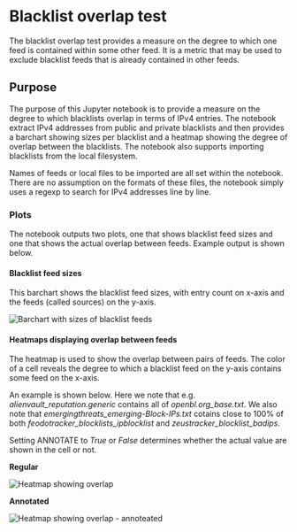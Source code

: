 # Blacklist overlap test
The blacklist overlap test provides a measure on the degree to which one feed is contained within some other feed. It is a metric that may be used to exclude blacklist feeds that is already contained in other feeds.

## Purpose
The purpose of this Jupyter notebook is to provide a measure on the degree to which blacklists overlap in terms of IPv4 entries. The notebook extract IPv4 addresses from public and private blacklists and then provides a barchart showing sizes per blacklist and a heatmap showing the degree of overlap between the blacklists. The notebook also supports importing blacklists from the local filesystem.

Names of feeds or local files to be imported are all set within the notebook. There are no assumption on the formats of these files, the notebook simply uses a regexp to search for IPv4 addresses line by line.

### Plots
The notebook outputs two plots, one that shows blacklist feed sizes and one that shows the actual overlap between feeds. Example output is shown below.

#### Blacklist feed sizes
This barchart shows the blacklist feed sizes, with entry count on x-axis and the feeds (called sources) on the y-axis.

![Barchart with sizes of blacklist feeds](http://i.imgur.com/sVf38Xs.png)

#### Heatmaps displaying overlap between feeds 
The heatmap is used to show the overlap between pairs of feeds. The color of a cell reveals the degree to which a blacklist feed on the y-axis contains some feed on the x-axis.

An example is shown below. Here we note that e.g. *alienvault_reputation.generic* contains all of *openbl.org_base.txt*. We also note that *emergingthreats_emerging-Block-IPs.txt* cotains close to 100% of both *feodotracker_blocklists_ipblocklist* and *zeustracker_blocklist_badips*.

Setting ANNOTATE to *True* or *False* determines whether the actual value are shown in the cell or not.

**Regular**

![Heatmap showing overlap](http://i.imgur.com/709Ov5s.png)

**Annotated**

![Heatmap showing overlap - annoteated](http://i.imgur.com/1dVE22w.png)
